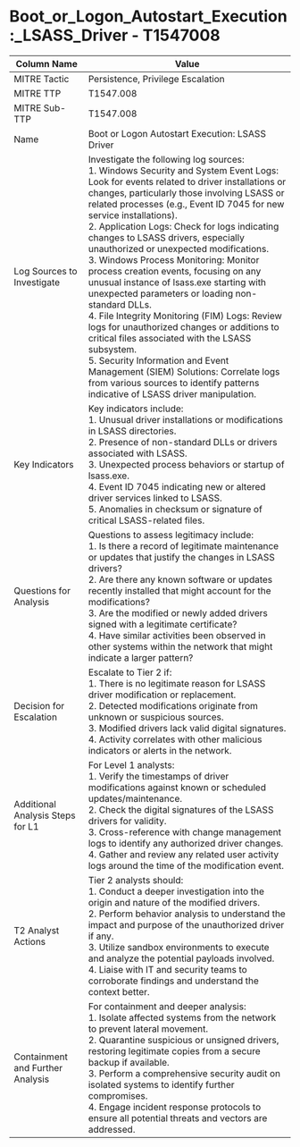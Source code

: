 # Boot_or_Logon_Autostart_Execution:_LSASS_Driver - T1547008

| Column Name | Value |
|-------------|-------|
| MITRE Tactic | Persistence, Privilege Escalation |
| MITRE TTP | T1547.008 |
| MITRE Sub-TTP | T1547.008 |
| Name | Boot or Logon Autostart Execution: LSASS Driver |
| Log Sources to Investigate | Investigate the following log sources: <br>1. Windows Security and System Event Logs: Look for events related to driver installations or changes, particularly those involving LSASS or related processes (e.g., Event ID 7045 for new service installations).<br>2. Application Logs: Check for logs indicating changes to LSASS drivers, especially unauthorized or unexpected modifications.<br>3. Windows Process Monitoring: Monitor process creation events, focusing on any unusual instance of lsass.exe starting with unexpected parameters or loading non-standard DLLs.<br>4. File Integrity Monitoring (FIM) Logs: Review logs for unauthorized changes or additions to critical files associated with the LSASS subsystem.<br>5. Security Information and Event Management (SIEM) Solutions: Correlate logs from various sources to identify patterns indicative of LSASS driver manipulation. |
| Key Indicators | Key indicators include:<br>1. Unusual driver installations or modifications in LSASS directories.<br>2. Presence of non-standard DLLs or drivers associated with LSASS.<br>3. Unexpected process behaviors or startup of lsass.exe.<br>4. Event ID 7045 indicating new or altered driver services linked to LSASS.<br>5. Anomalies in checksum or signature of critical LSASS-related files. |
| Questions for Analysis | Questions to assess legitimacy include:<br>1. Is there a record of legitimate maintenance or updates that justify the changes in LSASS drivers?<br>2. Are there any known software or updates recently installed that might account for the modifications?<br>3. Are the modified or newly added drivers signed with a legitimate certificate?<br>4. Have similar activities been observed in other systems within the network that might indicate a larger pattern? |
| Decision for Escalation | Escalate to Tier 2 if:<br>1. There is no legitimate reason for LSASS driver modification or replacement.<br>2. Detected modifications originate from unknown or suspicious sources.<br>3. Modified drivers lack valid digital signatures.<br>4. Activity correlates with other malicious indicators or alerts in the network. |
| Additional Analysis Steps for L1 | For Level 1 analysts:<br>1. Verify the timestamps of driver modifications against known or scheduled updates/maintenance.<br>2. Check the digital signatures of the LSASS drivers for validity.<br>3. Cross-reference with change management logs to identify any authorized driver changes.<br>4. Gather and review any related user activity logs around the time of the modification event. |
| T2 Analyst Actions | Tier 2 analysts should:<br>1. Conduct a deeper investigation into the origin and nature of the modified drivers.<br>2. Perform behavior analysis to understand the impact and purpose of the unauthorized driver if any.<br>3. Utilize sandbox environments to execute and analyze the potential payloads involved.<br>4. Liaise with IT and security teams to corroborate findings and understand the context better. |
| Containment and Further Analysis | For containment and deeper analysis:<br>1. Isolate affected systems from the network to prevent lateral movement.<br>2. Quarantine suspicious or unsigned drivers, restoring legitimate copies from a secure backup if available.<br>3. Perform a comprehensive security audit on isolated systems to identify further compromises.<br>4. Engage incident response protocols to ensure all potential threats and vectors are addressed. |
